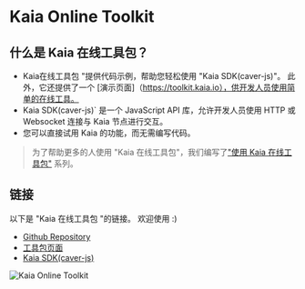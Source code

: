 # Kaia Online Toolkit

## 什么是 Kaia 在线工具包？ <a id="what-is-the-kaia-online-toolkit"></a>

- Kaia在线工具包 "提供代码示例，帮助您轻松使用 "Kaia SDK(caver-js)"。 此外，它还提供了一个 [演示页面]（https://toolkit.kaia.io），供开发人员使用简单的在线工具。
- Kaia SDK(caver-js)\` 是一个 JavaScript API 库，允许开发人员使用 HTTP 或 Websocket 连接与 Kaia 节点进行交互。
- 您可以直接试用 Kaia 的功能，而无需编写代码。

> 为了帮助更多的人使用 "Kaia 在线工具包"，我们编写了["使用 Kaia 在线工具包"](https://medium.com/klaytn/using-klaytn-online-toolkit-1-multisig-60399a0b0278) 系列。

## 链接<a id="links"></a>

以下是 "Kaia 在线工具包 "的链接。 欢迎使用 :)

- [Github Repository](https://github.com/kaiachain/kaia-online-toolkit)
- [工具包页面](https://toolkit.kaia.io)
- [Kaia SDK(caver-js)](../../references/sdk/caver-js/caver-js.md)

![Kaia Online Toolkit](/img/build/tools/klaytn-online-toolkit.png)
